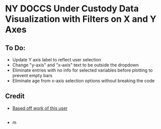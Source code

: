 # NY DOCCS Under Custody Data Visualization with Filters on X and Y Axes

## To Do:
- Update Y axis label to reflect user selection
- Change "y-axis" and "x-axis" text to be outside the dropdown
- Eliminate entries with no info for selected variables before plotting to prevent empty bars
- Eliminate age from x-axis selection options without breaking the code

## Credit
- [Based off work of this user](https://vizhub.com/Razpudding)

## 
- m
